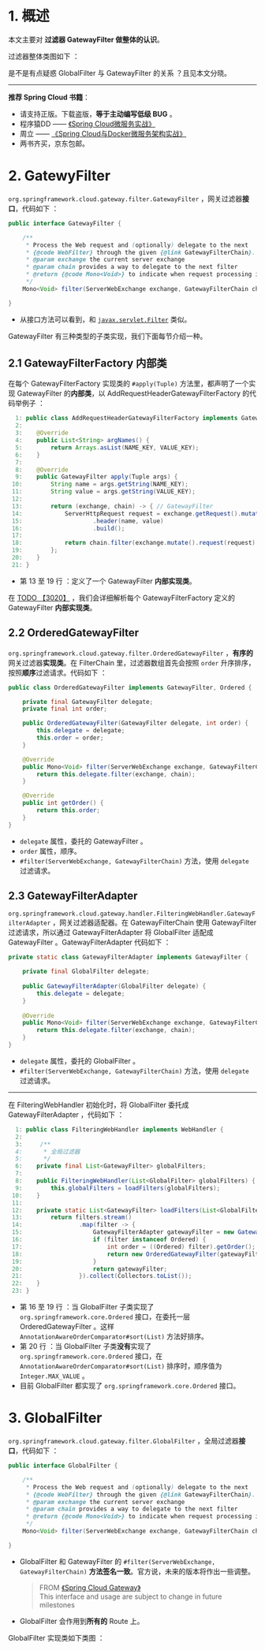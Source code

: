 # 1. 概述

本文主要对 **过滤器 GatewayFilter 做整体的认识**。

过滤器整体类图如下 ：

[](http://www.iocoder.cn/images/Spring-Cloud-Gateway/2020_03_01/01.jpeg)

是不是有点疑惑 GlobalFilter 与 GatewayFilter 的关系 ？且见本文分晓。

-------

**推荐 Spring Cloud 书籍**：

* 请支持正版。下载盗版，**等于主动编写低级 BUG** 。
* 程序猿DD —— [《Spring Cloud微服务实战》](https://union-click.jd.com/jdc?d=505Twi)
* 周立 —— [《Spring Cloud与Docker微服务架构实战》](https://union-click.jd.com/jdc?d=k3sAaK)
* 两书齐买，京东包邮。

# 2. GatewyFilter

`org.springframework.cloud.gateway.filter.GatewayFilter` ，网关过滤器**接口**，代码如下 ：

```Java
public interface GatewayFilter {

	/**
	 * Process the Web request and (optionally) delegate to the next
	 * {@code WebFilter} through the given {@link GatewayFilterChain}.
	 * @param exchange the current server exchange
	 * @param chain provides a way to delegate to the next filter
	 * @return {@code Mono<Void>} to indicate when request processing is complete
	 */
	Mono<Void> filter(ServerWebExchange exchange, GatewayFilterChain chain);

}
```

* 从接口方法可以看到，和 [`javax.servlet.Filter`](https://tomcat.apache.org/tomcat-5.5-doc/servletapi/javax/servlet/Filter.html) 类似。

GatewayFilter 有三种类型的子类实现，我们下面每节介绍一种。

## 2.1 GatewayFilterFactory 内部类

在每个 GatewayFilterFactory 实现类的 `#apply(Tuple)` 方法里，都声明了一个实现 GatewayFilter 的**内部类**，以 AddRequestHeaderGatewayFilterFactory 的代码举例子 ：

```Java
  1: public class AddRequestHeaderGatewayFilterFactory implements GatewayFilterFactory {
  2: 
  3: 	@Override
  4: 	public List<String> argNames() {
  5: 		return Arrays.asList(NAME_KEY, VALUE_KEY);
  6: 	}
  7: 
  8: 	@Override
  9: 	public GatewayFilter apply(Tuple args) {
 10: 		String name = args.getString(NAME_KEY);
 11: 		String value = args.getString(VALUE_KEY);
 12: 
 13: 		return (exchange, chain) -> { // GatewayFilter  
 14: 			ServerHttpRequest request = exchange.getRequest().mutate()
 15: 					.header(name, value)
 16: 					.build();
 17: 
 18: 			return chain.filter(exchange.mutate().request(request).build());
 19: 		};
 20: 	}
 21: }
```

* 第 13 至 19 行 ：定义了一个 GatewayFilter **内部实现类**。

在 [TODO 【3020】]() ，我们会详细解析每个 GatewayFilterFactory 定义的GatewayFilter **内部实现类**。

## 2.2 OrderedGatewayFilter

`org.springframework.cloud.gateway.filter.OrderedGatewayFilter` ，**有序的**网关过滤器**实现类**。在 FilterChain 里，过滤器数组首先会按照 `order` 升序排序，按照**顺序**过滤请求。代码如下 ：

```Java
public class OrderedGatewayFilter implements GatewayFilter, Ordered {

	private final GatewayFilter delegate;
	private final int order;

	public OrderedGatewayFilter(GatewayFilter delegate, int order) {
		this.delegate = delegate;
		this.order = order;
	}

	@Override
	public Mono<Void> filter(ServerWebExchange exchange, GatewayFilterChain chain) {
		return this.delegate.filter(exchange, chain);
	}

	@Override
	public int getOrder() {
		return this.order;
	}
}
```

* `delegate` 属性，委托的 GatewayFilter 。
* `order` 属性，顺序。
* `#filter(ServerWebExchange, GatewayFilterChain)` 方法，使用 `delegate` 过滤请求。

## 2.3 GatewayFilterAdapter

`org.springframework.cloud.gateway.handler.FilteringWebHandler.GatewayFilterAdapter` ，网关过滤器适配器。在 GatewayFilterChain 使用 GatewayFilter 过滤请求，所以通过 GatewayFilterAdapter 将 GlobalFilter 适配成 GatewayFilter 。GatewayFilterAdapter 代码如下 ：

```Java
private static class GatewayFilterAdapter implements GatewayFilter {

    private final GlobalFilter delegate;
    
    public GatewayFilterAdapter(GlobalFilter delegate) {
        this.delegate = delegate;
    }
    
    @Override
    public Mono<Void> filter(ServerWebExchange exchange, GatewayFilterChain chain) {
        return this.delegate.filter(exchange, chain);
    }
}
```

* `delegate` 属性，委托的 GlobalFilter 。
* `#filter(ServerWebExchange, GatewayFilterChain)` 方法，使用 `delegate` 过滤请求。

-------

在 FilteringWebHandler 初始化时，将 GlobalFilter 委托成 GatewayFilterAdapter ，代码如下 ：

```Java
  1: public class FilteringWebHandler implements WebHandler {
  2: 
  3:     /**
  4:      * 全局过滤器
  5:      */
  6: 	private final List<GatewayFilter> globalFilters;
  7: 
  8: 	public FilteringWebHandler(List<GlobalFilter> globalFilters) {
  9: 		this.globalFilters = loadFilters(globalFilters);
 10: 	}
 11: 
 12: 	private static List<GatewayFilter> loadFilters(List<GlobalFilter> filters) {
 13: 		return filters.stream()
 14: 				.map(filter -> {
 15: 					GatewayFilterAdapter gatewayFilter = new GatewayFilterAdapter(filter);
 16: 					if (filter instanceof Ordered) {
 17: 						int order = ((Ordered) filter).getOrder();
 18: 						return new OrderedGatewayFilter(gatewayFilter, order);
 19: 					}
 20: 					return gatewayFilter;
 21: 				}).collect(Collectors.toList());
 22: 	}
 23: }
```

* 第 16 至 19 行 ：当 GlobalFilter 子类实现了 `org.springframework.core.Ordered` 接口，在委托一层 OrderedGatewayFilter 。这样 `AnnotationAwareOrderComparator#sort(List)` 方法好排序。
* 第 20 行 ：当 GlobalFilter 子类**没有**实现了 `org.springframework.core.Ordered` 接口，在 `AnnotationAwareOrderComparator#sort(List)` 排序时，顺序值为 `Integer.MAX_VALUE` 。
* 目前 GlobalFilter 都实现了 `org.springframework.core.Ordered` 接口。

# 3. GlobalFilter

`org.springframework.cloud.gateway.filter.GlobalFilter` ，全局过滤器**接口**，代码如下 ：

```Java
public interface GlobalFilter {

	/**
	 * Process the Web request and (optionally) delegate to the next
	 * {@code WebFilter} through the given {@link GatewayFilterChain}.
	 * @param exchange the current server exchange
	 * @param chain provides a way to delegate to the next filter
	 * @return {@code Mono<Void>} to indicate when request processing is complete
	 */
	Mono<Void> filter(ServerWebExchange exchange, GatewayFilterChain chain);

}
```

* GlobalFilter 和 GatewayFilter 的 `#filter(ServerWebExchange, GatewayFilterChain)` **方法签名一致**。官方说，未来的版本将作出一些调整。

    > FROM [《Spring Cloud Gateway》](https://github.com/spring-cloud/spring-cloud-gateway/blob/9ffb0f18678460fda9b25c572c12f9054a62ca52/docs/src/main/asciidoc/spring-cloud-gateway.adoc#path-route-predicate-factory#user-content-global-filters)    
    > This interface and usage are subject to change in future milestones

* GlobalFilter 会作用到**所有的** Route 上。

GlobalFilter 实现类如下类图 ：




